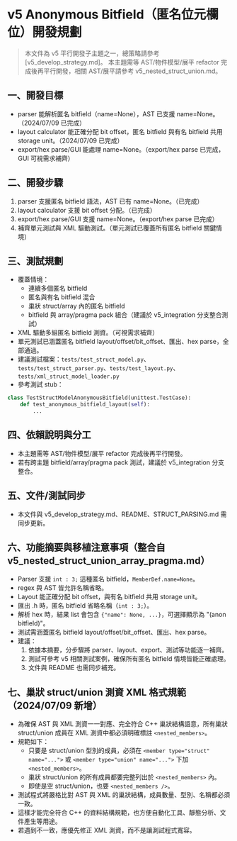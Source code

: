 # v5 Anonymous Bitfield（匿名位元欄位）開發規劃

> 本文件為 v5 平行開發子主題之一，總策略請參考 [v5_develop_strategy.md]。
> 本主題需等 AST/物件模型/展平 refactor 完成後再平行開發，相關 AST/展平請參考 v5_nested_struct_union.md。

## 一、開發目標
- parser 能解析匿名 bitfield（name=None），AST 已支援 name=None。（2024/07/09 已完成）
- layout calculator 能正確分配 bit offset，匿名 bitfield 與有名 bitfield 共用 storage unit。（2024/07/09 已完成）
- export/hex parse/GUI 能處理 name=None。（export/hex parse 已完成，GUI 可視需求補齊）

## 二、開發步驟
1. parser 支援匿名 bitfield 語法，AST 已有 name=None。（已完成）
2. layout calculator 支援 bit offset 分配。（已完成）
3. export/hex parse/GUI 支援 name=None。（export/hex parse 已完成）
4. 補齊單元測試與 XML 驅動測試。（單元測試已覆蓋所有匿名 bitfield 關鍵情境）

## 三、測試規劃
- 覆蓋情境：
  - 連續多個匿名 bitfield
  - 匿名與有名 bitfield 混合
  - 巢狀 struct/array 內的匿名 bitfield
  - bitfield 與 array/pragma pack 組合（建議於 v5_integration 分支整合測試）
- XML 驅動多組匿名 bitfield 測資。（可視需求補齊）
- 單元測試已涵蓋匿名 bitfield layout/offset/bit_offset、匯出、hex parse，全部通過。
- 建議測試檔案：`tests/test_struct_model.py`、`tests/test_struct_parser.py`、`tests/test_layout.py`、`tests/xml_struct_model_loader.py`
- 參考測試 stub：
```python
class TestStructModelAnonymousBitfield(unittest.TestCase):
    def test_anonymous_bitfield_layout(self):
        ...
```

## 四、依賴說明與分工
- 本主題需等 AST/物件模型/展平 refactor 完成後再平行開發。
- 若有跨主題 bitfield/array/pragma pack 測試，建議於 v5_integration 分支整合。

## 五、文件/測試同步
- 本文件與 v5_develop_strategy.md、README、STRUCT_PARSING.md 需同步更新。

## 六、功能摘要與移植注意事項（整合自 v5_nested_struct_union_array_pragma.md）

- Parser 支援 `int : 3;` 這種匿名 bitfield，`MemberDef.name=None`。
- regex 與 AST 皆允許名稱省略。
- Layout 能正確分配 bit offset，與有名 bitfield 共用 storage unit。
- 匯出 .h 時，匿名 bitfield 省略名稱（`int : 3;`）。
- 解析 hex 時，結果 list 會包含 `{"name": None, ...}`，可選擇顯示為 "(anon bitfield)"。
- 測試需涵蓋匿名 bitfield layout/offset/bit_offset、匯出、hex parse。
- 建議：
  1. 依據本摘要，分步驟將 parser、layout、export、測試等功能逐一補齊。
  2. 測試可參考 v5 相關測試案例，確保所有匿名 bitfield 情境皆能正確處理。
  3. 文件與 README 也需同步補充。 

## 七、巢狀 struct/union 測資 XML 格式規範（2024/07/09 新增）

- 為確保 AST 與 XML 測資一一對應、完全符合 C++ 巢狀結構語意，所有巢狀 struct/union 成員在 XML 測資中都必須明確標註 `<nested_members>`。
- 規範如下：
  - 只要是 struct/union 型別的成員，必須在 `<member type="struct" name="...">` 或 `<member type="union" name="...">` 下加 `<nested_members>`。
  - 巢狀 struct/union 的所有成員都要完整列出於 `<nested_members>` 內。
  - 即使是空 struct/union，也要 `<nested_members />`。
- 測試程式將嚴格比對 AST 與 XML 的巢狀結構，成員數量、型別、名稱都必須一致。
- 這樣才能完全符合 C++ 的資料結構規範，也方便自動化工具、靜態分析、文件產生等用途。
- 若遇到不一致，應優先修正 XML 測資，而不是讓測試程式寬容。 